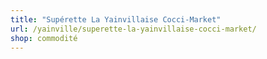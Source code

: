 ```yaml
---
title: "Supérette La Yainvillaise Cocci-Market"
url: /yainville/superette-la-yainvillaise-cocci-market/
shop: commodité
---
```

